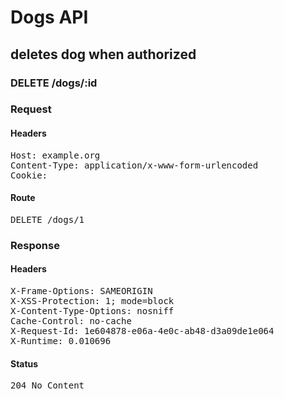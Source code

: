# Dogs API

## deletes dog when authorized

### DELETE /dogs/:id
### Request

#### Headers

<pre>Host: example.org
Content-Type: application/x-www-form-urlencoded
Cookie: </pre>

#### Route

<pre>DELETE /dogs/1</pre>

### Response

#### Headers

<pre>X-Frame-Options: SAMEORIGIN
X-XSS-Protection: 1; mode=block
X-Content-Type-Options: nosniff
Cache-Control: no-cache
X-Request-Id: 1e604878-e06a-4e0c-ab48-d3a09de1e064
X-Runtime: 0.010696</pre>

#### Status

<pre>204 No Content</pre>

